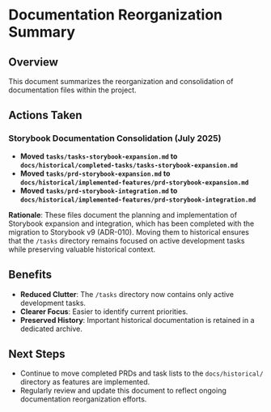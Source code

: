 # Documentation Reorganization Summary

## Overview
This document summarizes the reorganization and consolidation of documentation files within the project.

## Actions Taken

### Storybook Documentation Consolidation (July 2025)
- **Moved `tasks/tasks-storybook-expansion.md` to `docs/historical/completed-tasks/tasks-storybook-expansion.md`**
- **Moved `tasks/prd-storybook-expansion.md` to `docs/historical/implemented-features/prd-storybook-expansion.md`**
- **Moved `tasks/prd-storybook-integration.md` to `docs/historical/implemented-features/prd-storybook-integration.md`**

**Rationale**: These files document the planning and implementation of Storybook expansion and integration, which has been completed with the migration to Storybook v9 (ADR-010). Moving them to historical ensures that the `/tasks` directory remains focused on active development tasks while preserving valuable historical context.

## Benefits
- **Reduced Clutter**: The `/tasks` directory now contains only active development tasks.
- **Clearer Focus**: Easier to identify current priorities.
- **Preserved History**: Important historical documentation is retained in a dedicated archive.

## Next Steps
- Continue to move completed PRDs and task lists to the `docs/historical/` directory as features are implemented.
- Regularly review and update this document to reflect ongoing documentation reorganization efforts.